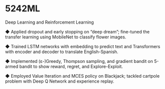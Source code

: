 # 5242ML
Deep Learning and Reinforcement Learning

◆ Applied dropout and early stopping on “deep dream”; fine-tuned the transfer learning using MobileNet to classify flower images.

◆ Trained LSTM networks with embedding to predict text and Transformers with encoder and decoder to translate English-Spanish.

◆ Implemented (ε-)Greedy, Thompson sampling, and gradient bandit on 5-armed bandit to show reward, regret, and Explore-Exploit.

◆ Employed Value Iteration and MCES policy on Blackjack; tackled cartpole problem with Deep Q Network and experience replay.
